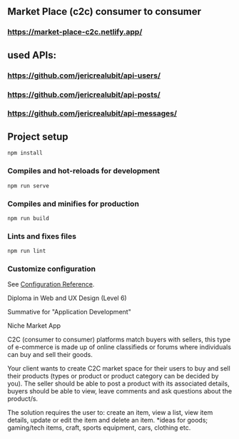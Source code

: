 ## Market Place (c2c) consumer to consumer 
### https://market-place-c2c.netlify.app/

## used APIs: 
### https://github.com/jericrealubit/api-users/
### https://github.com/jericrealubit/api-posts/
### https://github.com/jericrealubit/api-messages/

## Project setup
```
npm install
```

### Compiles and hot-reloads for development
```
npm run serve
```

### Compiles and minifies for production
```
npm run build
```

### Lints and fixes files
```
npm run lint
```

### Customize configuration
See [Configuration Reference](https://cli.vuejs.org/config/).


Diploma in Web and UX Design (Level 6)

Summative for "Application Development"

Niche Market App

C2C (consumer to consumer) platforms match buyers with sellers, this type of e-commerce is made up of online classifieds or forums where individuals can buy and sell their goods.

Your client wants to create C2C market space for their users to buy and sell their products (types or product or product category can be decided by you). The seller should be able to post a product with its associated details, buyers should be able to view, leave comments and ask questions about the product/s.

The solution requires the user to: create an item, view a list, view item details, update or edit the item and delete an item.
*ideas for goods; gaming/tech items, craft, sports equipment, cars, clothing etc.
